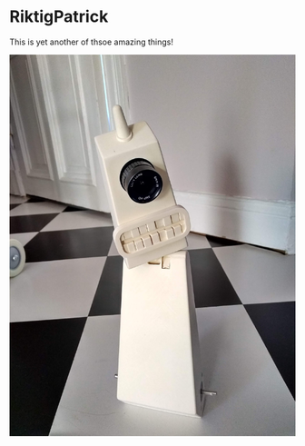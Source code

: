 # RiktigPatrick
This is yet another of thsoe amazing things!

![rp](https://github.com/topiko/RiktigPatrick/blob/main/rp.jpg)

